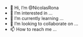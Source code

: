 - 👋 Hi, I’m @NicolasRona
- 👀 I’m interested in ...
- 🌱 I’m currently learning ...
- 💞️ I’m looking to collaborate on ...
- 📫 How to reach me ...

<!---
NicolasRona/NicolasRona is a ✨ special ✨ repository because its `README.md` (this file) appears on your GitHub profile.
You can click the Preview link to take a look at your changes.
--->
